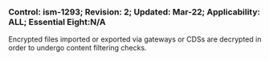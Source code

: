 ### Control: ism-1293; Revision: 2; Updated: Mar-22; Applicability: ALL; Essential Eight:N/A
<p>Encrypted files imported or exported via gateways or CDSs are decrypted in order to undergo content filtering checks.</p>